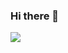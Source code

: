 ### Hi there 👋

<a href="https://www.instagram.com/bbak_ddu/" target="_blank"><img src="https://img.shields.io/badge/instagram-E4405F?style=plastic&logo=Instagram&logoColor=000000"/></a>




<!--
**leejw7650/leejw7650** is a ✨ _special_ ✨ repository because its `README.md` (this file) appears on your GitHub profile.

Here are some ideas to get you started:

- 🔭 I’m currently working on ...
- 🌱 I’m currently learning ...
- 👯 I’m looking to collaborate on ...
- 🤔 I’m looking for help with ...
- 💬 Ask me about ...
- 📫 How to reach me: ...
- 😄 Pronouns: ...
- ⚡ Fun fact: ...
-->
